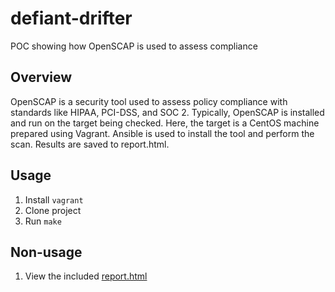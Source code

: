 # defiant-drifter

POC showing how OpenSCAP is used to assess compliance

## Overview

OpenSCAP is a security tool used to assess policy compliance with standards like HIPAA, PCI-DSS, and SOC 2. Typically, OpenSCAP is installed and run on the target being checked. Here, the target is a CentOS machine prepared using Vagrant. Ansible is used to install the tool and perform the scan. Results are saved to report.html.

## Usage

1. Install `vagrant`
2. Clone project
3. Run `make`

## Non-usage

1. View the included [report.html](https://github.com/jgafnea/defiant-drifter/blob/main/report.html)
